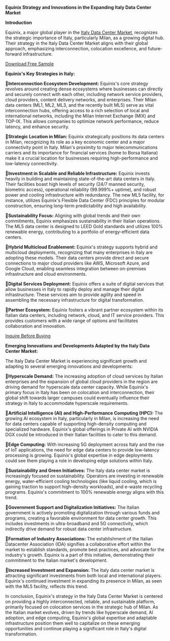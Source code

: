 **Equinix Strategy and Innovations in the Expanding Italy Data Center Market**

**Introduction**

Equinix, a major global player in the [Italy Data Center Market](https://www.nextmsc.com/report/italy-data-center-market), recognizes the strategic importance of Italy, particularly Milan, as a growing digital hub. Their strategy in the Italy Data Center Market aligns with their global approach, emphasizing interconnection, colocation excellence, and future-forward infrastructure.  

[Download Free Sample](https://www.nextmsc.com/italy-data-center-market/request-sample)

**Equinix's Key Strategies in Italy:**

**Interconnection Ecosystem Development:** Equinix's core strategy revolves around creating dense ecosystems where businesses can directly and securely connect with each other, including network service providers, cloud providers, content delivery networks, and enterprises. Their Milan data centers (ML1, ML2, ML3, and the recently built ML5) serve as vital interconnection hubs, offering access to a rich selection of local and international networks, including the Milan Internet Exchange (MIX) and TOP-IX. This allows companies to optimize network performance, reduce latency, and enhance security.  

**Strategic Location in Milan:** Equinix strategically positions its data centers in Milan, recognizing its role as a key economic center and a major connectivity point in Italy. Milan's proximity to major telecommunications carriers and its importance for financial services (home to Borsa Italiana) make it a crucial location for businesses requiring high-performance and low-latency connectivity.  

**Investment in Scalable and Reliable Infrastructure:** Equinix invests heavily in building and maintaining state-of-the-art data centers in Italy. Their facilities boast high levels of security (24/7 manned security, biometric access), operational reliability (99.999%+ uptime), and robust power and cooling infrastructure with redundancy. The new ML5 facility, for instance, utilizes Equinix's Flexible Data Center (FDC) principles for modular construction, ensuring long-term predictability and high availability.  

**Sustainability Focus:** Aligning with global trends and their own commitments, Equinix emphasizes sustainability in their Italian operations. The ML5 data center is designed to LEED Gold standards and utilizes 100% renewable energy, contributing to a portfolio of energy-efficient data centers.  

**Hybrid Multicloud Enablement:** Equinix's strategy supports hybrid and multicloud deployments, recognizing that many enterprises in Italy are adopting these models. Their data centers provide direct and secure connections to major cloud providers like AWS, Microsoft Azure, and Google Cloud, enabling seamless integration between on-premises infrastructure and cloud environments.  

**Digital Services Deployment:** Equinix offers a suite of digital services that allow businesses in Italy to rapidly deploy and manage their digital infrastructure. These services aim to provide agility and speed in assembling the necessary infrastructure for digital transformation.  

**Partner Ecosystem:** Equinix fosters a vibrant partner ecosystem within its Italian data centers, including network, cloud, and IT service providers. This provides customers with a wide range of options and facilitates collaboration and innovation.

[Inquire Before Buying](https://www.nextmsc.com/italy-data-center-market/inquire-before-buying)

**Emerging Innovations and Developments Adapted by the Italy Data Center Market:**

The Italy Data Center Market is experiencing significant growth and adapting to several emerging innovations and developments:  

**Hyperscale Demand:** The increasing adoption of cloud services by Italian enterprises and the expansion of global cloud providers in the region are driving demand for hyperscale data center capacity. While Equinix's primary focus in Italy has been on colocation and interconnection, their global shift towards larger campuses could eventually influence their strategy in Italy to accommodate hyperscale requirements.  

**Artificial Intelligence (AI) and High-Performance Computing (HPC):** The growing AI ecosystem in Italy, particularly in Milan, is increasing the need for data centers capable of supporting high-density computing and specialized hardware. Equinix's global offerings in Private AI with NVIDIA DGX could be introduced in their Italian facilities to cater to this demand.  

**Edge Computing:** With increasing 5G deployment across Italy and the rise of IoT applications, the need for edge data centers to provide low-latency processing is growing. Equinix's global expertise in edge deployments could see them playing a role in developing edge solutions within Italy.

**Sustainability and Green Initiatives:** The Italy data center market is increasingly focused on sustainability. Operators are investing in renewable energy, water-efficient cooling technologies (like liquid cooling, which is gaining traction to support high-density workloads), and e-waste recycling programs. Equinix's commitment to 100% renewable energy aligns with this trend.  

**Government Support and Digitalization Initiatives:** The Italian government is actively promoting digitalization through various funds and programs, creating a favorable environment for data center growth. This includes investments in ultra-broadband and 5G connectivity, which indirectly drive demand for robust data center infrastructure.  

**Formation of Industry Associations:** The establishment of the Italian Datacenter Association (IDA) signifies a collaborative effort within the market to establish standards, promote best practices, and advocate for the industry's growth. Equinix is a part of this initiative, demonstrating their commitment to the Italian market's development.  

**Increased Investment and Expansion:** The Italy data center market is attracting significant investments from both local and international players. Equinix's continued investment in expanding its presence in Milan, as seen with the ML5 facility, reflects this trend.  

In conclusion, Equinix's strategy in the Italy Data Center Market is centered on providing a highly interconnected, reliable, and sustainable platform, primarily focused on colocation services in the strategic hub of Milan. As the Italian market evolves, driven by trends like hyperscale demand, AI adoption, and edge computing, Equinix's global expertise and adaptable infrastructure position them well to capitalize on these emerging opportunities and continue playing a significant role in Italy's digital transformation.
